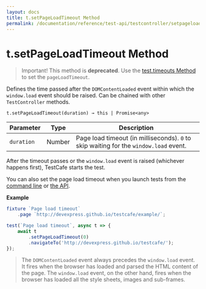 ```yaml
---
layout: docs
title: t.setPageLoadTimeout Method
permalink: /documentation/reference/test-api/testcontroller/setpageloadtimeout.html
---
```

# t.setPageLoadTimeout Method

> Important! This method is **deprecated**. Use the [test.timeouts Method](../test/timeouts.md) to set the `pageLoadTimeout`.

Defines the time passed after the `DOMContentLoaded` event within which the `window.load` event should be raised. Can be chained with other `TestController` methods.

```text
t.setPageLoadTimeout(duration) → this | Promise<any>
```

Parameter  | Type      | Description
---------- | --------- | -----------
`duration` | Number    | Page load timeout (in milliseconds). `0` to skip waiting for the `window.load` event.

After the timeout passes or the `window.load` event is raised (whichever happens first), TestCafe starts the test.

You can also set the page load timeout when you launch tests from the [command line](../../command-line-interface.md#--page-load-timeout-ms) or [the API](../../testcafe-api/runner/run.md).

**Example**

```js
fixture `Page load timeout`
    .page `http://devexpress.github.io/testcafe/example/`;

test(`Page load timeout`, async t => {
    await t
        .setPageLoadTimeout(0)
        .navigateTo('http://devexpress.github.io/testcafe/');
});
```

> The `DOMContentLoaded` event always precedes the `window.load` event. It fires when the browser has loaded and parsed the HTML content of the page. The `window.load` event, on the other hand, fires when the browser has loaded all the style sheets, images and sub-frames.
